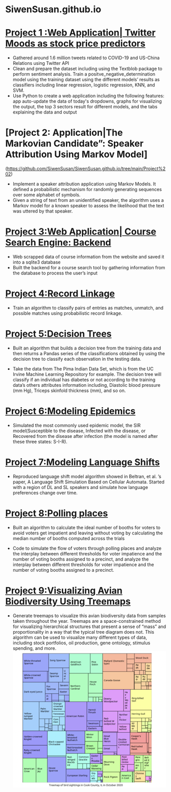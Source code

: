

# SiwenSusan.github.io

# [Project 1 :Web Application| Twitter Moods as stock price predictors](https://github.com/SiwenSusan/SiwenSusan.github.io/tree/main/Project%201)    

* Gathered around 1.6 million tweets related to COVID-19 and US-China Relations using Twitter API
* Clean and prepare the dataset including using the Textblob package to perform sentiment analysis. Train a positve_negative_determination model using the training dataset using the different models’ results as classifiers including linear regression, logistic regression, KNN, and SVM.
* Use Python to create a web application including the following features: app auto-update the data of today's dropdowns, graphs for visualizing the output, the top 3 sectors result for different models, and the tabs explaining the data and output 

# [Project 2: Application|The Markovian Candidate”: Speaker Attribution Using Markov Model]
(https://github.com/SiwenSusan/SiwenSusan.github.io/tree/main/Project%202)
* Implement a speaker attribution application using Markov Models.  It defined a probabilistic mechanism for randomly generating sequences over some alphabet of symbols. 
* Given a string of text from an unidentified speaker, the algorithm uses a Markov model for a known speaker to assess the likelihood that the text was uttered by that speaker.

# [Project 3:Web Application| Course Search Engine: Backend](https://github.com/SiwenSusan/SiwenSusan.github.io/tree/main/Project%203)
* Web scrapped data of course information from the website and saved it into a sqlite3 database
* Built the backend for a course search tool by gathering information from the database to process the user’s input


# [Project 4:Record Linkage](https://github.com/SiwenSusan/SiwenSusan.github.io/tree/main/Project%204)
* Train an algorithm to classify pairs of entries as matches, unmatch, and possible matches using probabilistic record linkage.


# [Project 5:Decision Trees](https://github.com/SiwenSusan/SiwenSusan.github.io/tree/main/Project%205)
* Built an algorithm that builds a decision tree from the training data and then returns a Pandas series of the classifications obtained by using the decision tree to classify each observation in the testing data.

* Take the data from The Pima Indian Data Set, which is from the UC Irvine Machine Learning Repository for example. The decision tree will classify if an individual has diabetes or not according to the training data’s others attributes information including,
Diastolic blood pressure (mm Hg), Triceps skinfold thickness (mm), and so on.


# [Project 6:Modeling Epidemics](https://github.com/SiwenSusan/SiwenSusan.github.io/tree/main/Project%206)
* Simulated the most commonly used epidemic model, the SIR model(Susceptible to the disease, Infected with the disease, or Recovered from the disease after infection (the model is named after these three states: S-I-R). 


# [Project 7:Modeling Language Shifts](https://github.com/SiwenSusan/SiwenSusan.github.io/tree/main/Project%207)
* Reproduced language shift model algorithm showed in Beltran, et al. ’s paper, A Language Shift Simulation Based on Cellular Automata. Started with a region of DL and SL speakers and simulate how language preferences change over time. 

# [Project 8:Polling places](https://github.com/SiwenSusan/SiwenSusan.github.io/tree/main/Project%208)
* Built an algorithm to calculate the ideal number of booths for voters to avoid voters get impatient and leaving without voting by calculating the median number of booths computed across the trials

* Code to simulate the flow of voters through polling places and analyze the interplay between different thresholds for voter impatience and the number of voting booths assigned to a precinct, and analyze the interplay between different thresholds for voter impatience and the number of voting booths assigned to a precinct.


# [Project 9:Visualizing Avian Biodiversity Using Treemaps](https://github.com/SiwenSusan/SiwenSusan.github.io/tree/main/Project%209)
* Generate treemaps to visualize this avian biodiversity data from samples taken throughout the year. Treemaps are a space-constrained method for visualizing hierarchical structures that present a sense of “mass” and proportionality in a way that the typical tree diagram does not. 
This algorithm can be used to visualize many different types of data, including stock portfolios, oil production, gene ontology, stimulus spending, and more. 
![alt text](https://github.com/SiwenSusan/SiwenSusan.github.io/blob/main/Pictures/Treemaps.png)
